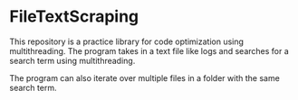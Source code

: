 # FileTextScraping

This repository is a practice library for code optimization using multithreading.
The program takes in a text file like logs and searches for a search term using multithreading.

The program can also iterate over multiple files in a folder with the same search term.

